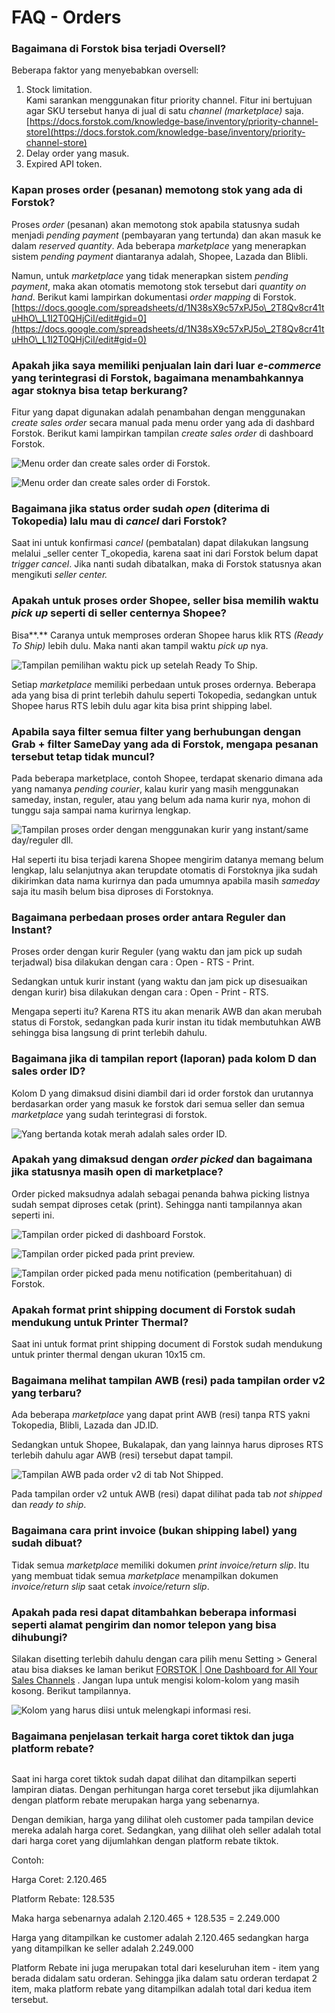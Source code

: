 # FAQ - Orders

### **Bagaimana di Forstok** bisa terjadi Oversell?

Beberapa faktor yang menyebabkan oversell:

1. Stock limitation.\
   Kami sarankan menggunakan fitur priority channel. Fitur ini bertujuan agar SKU tersebut hanya di jual di satu _channel (marketplace)_ saja.\
   [https://docs.forstok.com/knowledge-base/inventory/priority-channel-store](https://docs.forstok.com/knowledge-base/inventory/priority-channel-store)
2. Delay order yang masuk.
3. Expired API token.

### **Kapan proses order (pesanan) memotong stok yang ada di Forstok?**

Proses _order_ (pesanan) akan memotong stok apabila statusnya sudah menjadi _pending payment_ (pembayaran yang tertunda) dan akan masuk ke dalam  _reserved quantity_. Ada beberapa _marketplace_ yang menerapkan sistem _pending payment_ diantaranya adalah, Shopee, Lazada dan Blibli.

Namun, untuk _marketplace_ yang tidak menerapkan sistem _pending payment_, maka akan otomatis memotong stok tersebut dari _quantity on hand_. Berikut kami lampirkan dokumentasi _order mapping_ di Forstok. [https://docs.google.com/spreadsheets/d/1N38sX9c57xPJ5o\_2T8Qv8cr41tuHhO\_L1I2T0QHjCiI/edit#gid=0](https://docs.google.com/spreadsheets/d/1N38sX9c57xPJ5o\_2T8Qv8cr41tuHhO\_L1I2T0QHjCiI/edit#gid=0)

### **Apakah jika saya memiliki penjualan lain dari luar **_**e-commerce**_** yang terintegrasi di Forstok, bagaimana menambahkannya agar stoknya bisa tetap berkurang?**

Fitur yang dapat digunakan adalah penambahan dengan menggunakan _create sales order_ secara manual pada menu order yang ada di dashbard Forstok. Berikut kami lampirkan tampilan _create sales order_ di dashboard Forstok.

![Menu order dan create sales order di Forstok.](../../.gitbook/assets/Screenshot\_1.png)

![Menu order dan create sales order di Forstok.](<../../.gitbook/assets/WhatsApp Image 2022-03-15 at 2.07.24 PM.jpeg>)

### **Bagaimana jika status order sudah **_**open**_** (diterima di Tokopedia) lalu mau di **_**cancel**_** dari Forstok?**

Saat ini untuk konfirmasi _cancel_ (pembatalan) dapat dilakukan langsung melalui _seller center T_okopedia, karena saat ini dari Forstok belum dapat _trigger cancel_. Jika nanti sudah dibatalkan, maka di Forstok statusnya akan mengikuti _seller center._

### **Apakah untuk proses order Shopee, seller bisa memilih waktu **_**pick up**_** seperti di seller centernya Shopee?**

Bisa**.** Caranya untuk memproses orderan Shopee harus klik RTS _(Ready To Ship)_ lebih dulu. Maka nanti akan tampil waktu _pick up_ nya.

![Tampilan pemilihan waktu pick up setelah Ready To Ship.](../../.gitbook/assets/Picture1.png)

Setiap _marketplace_ memiliki perbedaan untuk proses ordernya. Beberapa ada yang bisa di print terlebih dahulu seperti Tokopedia, sedangkan untuk Shopee harus RTS lebih dulu agar kita bisa print shipping label.

### **Apabila saya filter semua filter yang berhubungan dengan Grab + filter SameDay yang ada di Forstok, mengapa pesanan tersebut tetap tidak muncul?**

Pada beberapa marketplace, contoh Shopee, terdapat skenario dimana ada yang namanya _pending courier_, kalau kurir yang masih menggunakan sameday, instan, reguler, atau yang belum ada nama kurir nya, mohon di tunggu saja sampai nama kurirnya lengkap.

![Tampilan proses order dengan menggunakan kurir yang instant/same day/reguler dll.](../../.gitbook/assets/Picture2.png)

Hal seperti itu bisa terjadi karena Shopee mengirim datanya memang belum lengkap, lalu selanjutnya akan terupdate otomatis di Forstoknya jika sudah dikirimkan data nama kurirnya dan pada umumnya apabila masih _sameday_ saja itu masih belum bisa diproses di Forstoknya.

### **Bagaimana perbedaan proses order antara Reguler dan Instant?**

Proses order dengan kurir Reguler (yang waktu dan jam pick up sudah terjadwal) bisa dilakukan dengan cara : Open - RTS - Print.

Sedangkan untuk kurir instant (yang waktu dan jam pick up disesuaikan dengan kurir) bisa dilakukan dengan cara : Open - Print - RTS.

Mengapa seperti itu? Karena RTS itu akan menarik AWB dan akan merubah status di Forstok, sedangkan pada kurir instan itu tidak membutuhkan AWB sehingga bisa langsung di print terlebih dahulu.

### Bagaimana jika di tampilan report (laporan) pada kolom D dan sales order ID?

Kolom D yang dimaksud disini diambil dari id order forstok dan urutannya berdasarkan order yang masuk ke forstok dari semua seller dan semua _marketplace_ yang sudah terintegrasi di forstok.

![Yang bertanda kotak merah adalah sales order ID.](../../.gitbook/assets/Picture3.png)

### Apakah yang dimaksud dengan _order picked_ dan bagaimana jika statusnya masih open di marketplace?

Order picked maksudnya adalah sebagai penanda bahwa picking listnya sudah sempat diproses cetak (print). Sehingga nanti tampilannya akan seperti ini.

![Tampilan order picked di dashboard Forstok.](<../../.gitbook/assets/tampilan di ui forstok.png>)

![Tampilan order picked pada print preview.](<../../.gitbook/assets/tampilan print preview.png>)

![Tampilan order picked pada menu notification (pemberitahuan) di Forstok.](<../../.gitbook/assets/tampilan pemberitahuan forstok.png>)

### **Apakah format print shipping document di Forstok sudah mendukung untuk Printer Thermal?**

Saat ini untuk format print shipping document di Forstok sudah mendukung untuk printer thermal dengan ukuran 10x15 cm.

### **Bagaimana melihat tampilan AWB (resi) pada tampilan order v2 yang terbaru?**

Ada beberapa _marketplace_ yang dapat print AWB (resi) tanpa RTS yakni  Tokopedia, Blibli, Lazada dan JD.ID.

Sedangkan untuk Shopee, Bukalapak, dan yang lainnya harus diproses RTS terlebih dahulu agar AWB (resi) tersebut dapat tampil.

![Tampilan AWB pada order v2 di tab Not Shipped.](<../../.gitbook/assets/WhatsApp Image 2022-05-11 at 12.17.33 PM.jpeg>)

Pada tampilan order v2 untuk AWB (resi) dapat dilihat pada tab _not shipped_ dan _ready to ship_.&#x20;

### Bagaimana cara print invoice (bukan shipping label) yang sudah dibuat?

Tidak semua _marketplace_ memiliki dokumen _print invoice/return slip_. Itu yang membuat tidak semua _marketplace_ menampilkan dokumen _invoice/return slip_ saat cetak _invoice/return slip_.

### Apakah pada resi dapat ditambahkan beberapa informasi seperti alamat pengirim dan nomor telepon yang bisa dihubungi?

Silakan disetting terlebih dahulu dengan cara pilih menu Setting > General atau bisa diakses ke laman berikut [FORSTOK | One Dashboard for All Your Sales Channels](https://www.forstok.com/dashboard/general) . Jangan lupa untuk mengisi kolom-kolom yang masih kosong. Berikut tampilannya.

![Kolom yang harus diisi untuk melengkapi informasi resi. ](../../.gitbook/assets/ZcGRgt3ysm0h\_DiGDC1qL2VyDWL8bxCmnQ.png)

### Bagaimana penjelasan terkait harga coret tiktok dan juga platform rebate?

<figure><img src="../../.gitbook/assets/WhatsApp Image 2023-05-10 at 11.44.01.jpeg" alt=""><figcaption></figcaption></figure>

Saat ini harga coret tiktok sudah dapat dilihat dan ditampilkan seperti lampiran diatas. Dengan perhitungan harga coret tersebut jika dijumlahkan dengan platform rebate merupakan harga yang sebenarnya.

Dengan demikian, harga yang dilihat oleh customer pada tampilan device mereka adalah harga coret. Sedangkan, yang dilihat oleh seller adalah total dari harga coret yang dijumlahkan dengan platform rebate tiktok.

Contoh:

Harga Coret: 2.120.465

Platform Rebate: 128.535

Maka harga sebenarnya adalah 2.120.465 + 128.535 = 2.249.000

Harga yang ditampilkan ke customer adalah 2.120.465 sedangkan harga yang ditampilkan ke seller adalah 2.249.000

Platform Rebate ini juga merupakan total dari keseluruhan item - item yang berada didalam satu orderan. Sehingga jika dalam satu orderan terdapat 2 item, maka platform rebate yang ditampilkan adalah total dari kedua item tersebut.
